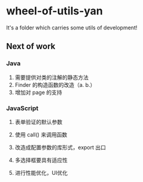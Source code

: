 # wheel-of-utils-yan
It's a folder which carries some utils of development!


## Next of work

### Java
1. 需要提供对类的注解的静态方法
2. Finder 的构造函数的改造（a. b.）
3. 增加对 page 的支持


### JavaScript
1. 表单验证的默认参数
2. 使用 call() 来调用函数
3. 改造成配置参数的库形式，export 出口

4. 多选择框要具有适应性
5. 进行性能优化，UI优化

